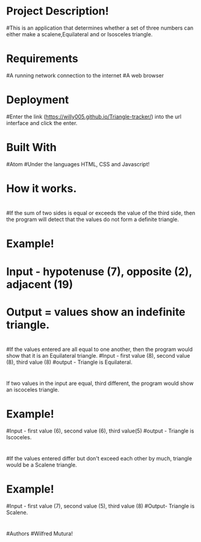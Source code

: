 #  Project Description!
#This is an application that determines whether a set of three numbers can either make a scalene,Equilateral and or Isosceles triangle.
#
#  Requirements
#A running network connection to the internet
#A web browser
#
#  Deployment
#Enter the link (https://willy005.github.io/Triangle-tracker/) into the url interface and click the enter.
#
#  Built With
#Atom
#Under the languages HTML, CSS and Javascript!
#
#  How it works.
#
#If the sum of two sides is equal or exceeds the value of the third side, then the program will detect that the values do not form a definite triangle.
#   Example!
# Input - hypotenuse (7), opposite (2), adjacent (19)
# Output = values show an indefinite triangle.
#
#If the values entered are all equal to one another, then the program would show that it is an Equilateral triangle.
#Input - first value (8), second value (8), third value (8)
#output - Triangle is Equilateral.
#
If two values in the input are equal, third different, the program would show an iscoceles triangle.
#   Example!
#Input - first value (6), second value (6), third value(5)
#output - Triangle is Iscoceles.
#
#If the values entered differ but don't exceed each other by much, triangle would be a Scalene triangle.
#   Example!
#Input - first value (7), second value (5), third value (8)
#Output- Triangle is Scalene.
#
#Authors
#Wilfred Mutura!
